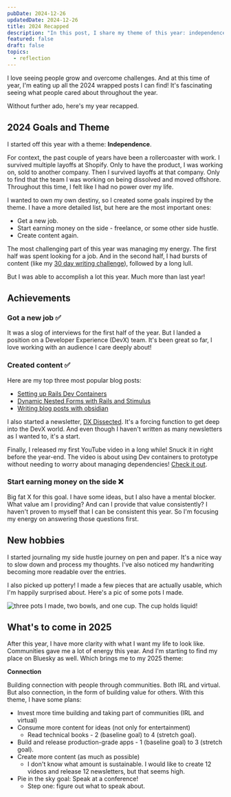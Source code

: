```yaml
---
pubDate: 2024-12-26
updatedDate: 2024-12-26
title: 2024 Recapped
description: "In this post, I share my theme of this year: independence, how I tracked against my goals, and future plans."
featured: false
draft: false
topics:
  - reflection
---
```

I love seeing people grow and overcome challenges. And at this time of year, I'm eating up all the 2024 wrapped posts I can find! It's fascinating seeing what people cared about throughout the year.

Without further ado, here's my year recapped.

## 2024 Goals and Theme

I started off this year with a theme: **Independence**.

For context, the past couple of years have been a rollercoaster with work. I survived multiple layoffs at Shopify. Only to have the product, I was working on, sold to another company. Then I survived layoffs at that company. Only to find that the team I was working on being dissolved and moved offshore. Throughout this time, I felt like I had no power over my life.

I wanted to own my own destiny, so I created some goals inspired by the theme. I have a more detailed list, but here are the most important ones:

- Get a new job.
- Start earning money on the side - freelance, or some other side hustle.
- Create content again.

The most challenging part of this year was managing my energy. The first half was spent looking for a job. And in the second half, I had bursts of content (like my [30 day writing challenge](https://jonathanyeong.com/30-days-of-posts/)), followed by a long lull.

But I was able to accomplish a lot this year. Much more than last year!
## Achievements

### Got a new job ✅

It was a slog of interviews for the first half of the year. But I landed a position on a Developer Experience (DevX) team. It's been great so far, I love working with an audience I care deeply about!

### Created content ✅

Here are my top three most popular blog posts:

- [Setting up Rails Dev Containers](https://jonathanyeong.com/setting-up-rails-dev-containers/)
- [Dynamic Nested Forms with Rails and Stimulus](https://jonathanyeong.com/rails-stimulus-dynamic-nested-form/)
- [Writing blog posts with obsidian](https://jonathanyeong.com/writing-blog-posts-with-obsidian/)

I also started a newsletter, [DX Dissected](https://dxdissected.com/). It's a forcing function to get deep into the DevX world. And even though I haven't written as many newsletters as I wanted to, it's a start.

Finally, I released my first YouTube video in a long while! Snuck it in right before the year-end. The video is about using Dev containers to prototype without needing to worry about managing dependencies! [Check it out](https://www.youtube.com/watch?v=6ILSqh0lnYk).

### Start earning money on the side ❌

Big fat X for this goal. I have some ideas, but I also have a mental blocker. What value am I providing? And can I provide that value consistently? I haven't proven to myself that I can be consistent this year. So I'm focusing my energy on answering those questions first.

## New hobbies

I started journaling my side hustle journey on pen and paper. It's a nice way to slow down and process my thoughts. I've also noticed my handwriting becoming more readable over the entries.

I also picked up pottery! I made a few pieces that are actually usable, which I'm happily surprised about. Here's a pic of some pots I made.

![three pots I made, two bowls, and one cup. The cup holds liquid!](https://res.cloudinary.com/jonathan-yeong/image/upload/v1735224180/unsigned_obsidian_uploads/qoaqnxirojwkk8pxax2m.jpg)

## What's to come in 2025

After this year, I have more clarity with what I want my life to look like. Communities gave me a lot of energy this year. And I'm starting to find my place on Bluesky as well. Which brings me to my 2025 theme:

**Connection**

Building connection with people through communities. Both IRL and virtual. But also connection, in the form of building value for others. With this theme, I have some plans:

- Invest more time building and taking part of communities (IRL and virtual)
- Consume more content for ideas (not only for entertainment)
	- Read technical books - 2 (baseline goal) to 4 (stretch goal).
- Build and release production-grade apps - 1 (baseline goal) to 3 (stretch goal).
- Create more content (as much as possible)
	- I don't know what amount is sustainable. I would like to create 12 videos and release 12 newsletters, but that seems high.
- Pie in the sky goal: Speak at a conference!
	- Step one: figure out what to speak about.